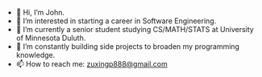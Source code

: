 - 👋 Hi, I’m John.
- 👀 I’m interested in starting a career in Software Engineering.
- 🌱 I’m currently a senior student studying CS/MATH/STATS at University of Minnesota Duluth.
- 💞️ I’m constantly building side projects to broaden my programming knowledge. 
- 📫 How to reach me: zuxingp888@gmail.com
<!---
pan00033/pan00033 is a ✨ special ✨ repository because its `README.md` (this file) appears on your GitHub profile.
You can click the Preview link to take a look at your changes.
--->
